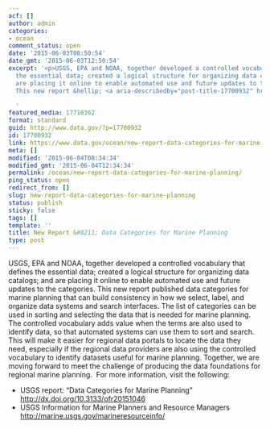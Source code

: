 ```yaml
---
acf: []
author: admin
categories:
- ocean
comment_status: open
date: '2015-06-03T08:50:54'
date_gmt: '2015-06-03T12:50:54'
excerpt: '<p>USGS, EPA and NOAA, together developed a controlled vocabulary that defines
  the essential data; created a logical structure for organizing data catalogs; and
  are placing it online to enable automated use and future updates to the categories.
  This new report &hellip; <a aria-describedby="post-title-17700932" href="https://www.data.gov/ocean/new-report-data-categories-for-marine-planning/">Continued</a></p>

  '
featured_media: 17710362
format: standard
guid: http://www.data.gov/?p=17700932
id: 17700932
link: https://www.data.gov/ocean/new-report-data-categories-for-marine-planning/
meta: []
modified: '2015-06-04T08:34:34'
modified_gmt: '2015-06-04T12:34:34'
permalink: /ocean/new-report-data-categories-for-marine-planning/
ping_status: open
redirect_from: []
slug: new-report-data-categories-for-marine-planning
status: publish
sticky: false
tags: []
template: ''
title: New Report &#8211; Data Categories for Marine Planning
type: post
---
```

USGS, EPA and NOAA, together developed a controlled vocabulary that defines the essential data; created a logical structure for organizing data catalogs; and are placing it online to enable automated use and future updates to the categories. This new report published data categories for marine planning that can build consistency in how we select, label, and organize data systems and search interfaces. The list of categories can be used in sorting and selecting the data that is needed for marine planning. The controlled vocabulary adds value when the terms are also used to identify data, so that automated systems can use them to sort and search. This will make it easier for regional data portals to locate the data they need, especially if the regional data providers are also using the controlled vocabulary to identify datasets useful for marine planning. Together, we are moving forward to meet the challenge of producing the data foundations for regional marine planning.  For more information, visit the following:


* USGS report: “Data Categories for Marine Planning” <http://dx.doi.org/10.3133/ofr20151046>
* USGS Information for Marine Planners and Resource Managers <http://marine.usgs.gov/marineresourceinfo/>


